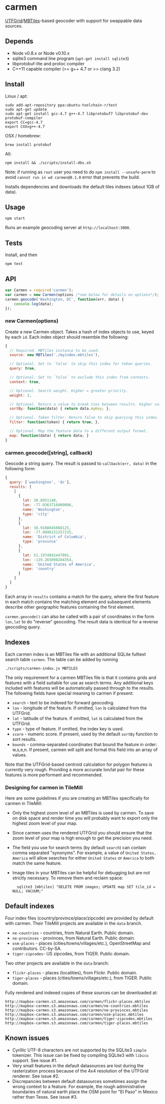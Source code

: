 # carmen

[UTFGrid](https://www.mapbox.com/developers/utfgrid/)/[MBTiles](https://www.mapbox.com/mbtiles-spec/)-based
geocoder with support for swappable data sources.

## Depends

 - Node v0.8.x or Node v0.10.x
 - sqlite3 command line program (`apt-get install sqlite3`)
 - libprotobuf-lite and protoc compiler
 - C++11 capable compiler (>= g++ 4.7 or >= clang 3.2)

## Install

Linux / apt:

    sudo add-apt-repository ppa:ubuntu-toolchain-r/test
    sudo apt-get update
    sudo apt-get install gcc-4.7 g++-4.7 libprotobuf7 libprotobuf-dev protobuf-compiler
    export CC=gcc-4.7
    export CXX=g++-4.7

OSX / homebrew:

    brew install protobuf

All:

    npm install && ./scripts/install-dbs.sh

Note: if running as `root` user you need to do `npm install --unsafe-perm` to avoid `cannot run in wd carmen@0.1.0` error that prevents the build.

Installs dependencies and downloads the default tiles indexes (about 1GB of data).

## Usage

    npm start

Runs an example geocoding server at `http://localhost:3000`.

## Tests

Install, and then

    npm test

## API

```js
var Carmen = require('carmen');
var carmen = new Carmen(options /*see below for details on options*/);
carmen.geocode('Washington, DC', function(err, data) {
    console.log(data);
});
```

### new Carmen(options)

Create a new Carmen object. Takes a hash of index objects to use, keyed by each `id`. Each index object should resemble the following:

```js
{
  // Required. MBTiles instance to be used.
  source: new MBTiles('./myindex.mbtiles'),

  // Optional. Set to `false` to skip this index for token queries.
  query: true,

  // Optional. Set to `false` to exclude this index from contexts.
  context: true,

  // Optional. Search weight. Higher = greater priority.
  weight: 2,

  // Optional. Return a value to break ties between results. Higher values beat lower.
  sortBy: function(data) { return data.myKey; },

  // Optional. Token filter. Return false to skip querying this index.
  filter: function(token) { return true; },

  // Optional. Map the feature data to a different output format.
  map: function(data) { return data; }
}
```

### carmen.geocode([string], callback)

Geocode a string query. The result is passed to `callback(err, data)` in the following form:

```js
{
  query: ['washington', 'dc'],
  results: [
    [
      {
        lat: 38.8951148,
        lon: -77.0363716000006,
        name: 'Washington',
        type: 'city'
      },
      {
        lat: 38.9108045088125,
        lon: -77.0096131357235,
        name: 'District of Columbia',
        type: 'province'
      },
      {
        lat: 51.1974842447091,
        lon: -119.265098284354,
        name: 'United States of America',
        type: 'country'
      }
    ]
  ]
}
```

Each array in `results` contains a match for the query, where the first feature in each match contains the matching element and subsequent elements describe other geographic features containing the first element.

`carmen.geocode()` can also be called with a pair of coordinates in the form `lon,lat` to do "reverse" geocoding. The result data is identical for a reverse geocoding query.

## Indexes

Each carmen index is an MBTiles file with an additional SQLite fulltext search table `carmen`. The table can be added by running

    ./scripts/carmen-index.js MBTILES

The only requirement for a carmen MBTiles file is that it contains grids and features with a field suitable for use as search terms. Any additional keys included with features will be automatically passed through to the results. The following fields have special meaning to carmen if present:

- `search` - text to be indexed for forward geocoding.
- `lon` - longitude of the feature. If omitted, `lon` is calculated from the UTFGrid.
- `lat` - latitude of the feature. If omitted, `lat` is calculated from the UTFGrid.
- `type` - type of feature. If omitted, the index key is used.
- `score` - numeric score. If present, used by the default `sortBy` function to sort results.
- `bounds` - comma-separated coordinates that bound the feature in order: w,s,e,n. If present, carmen will split and format this field into an array of values.

Note that the UTFGrid-based centroid calculation for polygon features is currently very rough. Providing a more accurate lon/lat pair for these features is more performant and recommended.

### Designing for carmen in TileMill

Here are some guidelines if you are creating an MBTiles specifically for carmen in TileMill:

- Only the highest zoom level of an MBTiles is used by carmen. To save on disk space and render time you will probably want to export only the highest zoom level of your map.
- Since carmen uses the rendered UTFGrid you should ensure that the zoom level of your map is high enough to get the precision you need. 
- The field you use for search terms (by default `search`) can contain comma separated "synonyms". For example, a value of `United States, America` will allow searches for either `United States` or `America` to both match the same feature.
- Image tiles in your MBTiles can be helpful for debugging but are not strictly necessary. To remove them and reclaim space:

        sqlite3 [mbtiles] "DELETE FROM images; UPDATE map SET tile_id = NULL; VACUUM;"

## Default indexes

Four index files (country/province/place/zipcode) are provided by default with carmen. Their TileMill projects are available in the `data` branch.

- `ne-countries` - countries, from Natural Earth. Public domain.
- `ne-provinces` - provinces, from Natural Earth. Public domain.
- `osm-places` - places (cities/towns/villages/etc.), OpenStreetMap and contributors. CC-by-SA.
- `tiger-zipcodes`- US zipcodes, from TIGER. Public domain.

Two other projects are available in the `data` branch:

- `flickr-places` - places (localities), from Flickr. Public domain.
- `tiger-places` - places (cities/towns/villages/etc.), from TIGER. Public domain.

Fully rendered and indexed copies of these sources can be downloaded at:

    http://mapbox-carmen.s3.amazonaws.com/carmen/flickr-places.mbtiles
    http://mapbox-carmen.s3.amazonaws.com/carmen/ne-countries.mbtiles
    http://mapbox-carmen.s3.amazonaws.com/carmen/ne-provinces.mbtiles
    http://mapbox-carmen.s3.amazonaws.com/carmen/osm-places.mbtiles
    http://mapbox-carmen.s3.amazonaws.com/carmen/tiger-zipcodes.mbtiles
    http://mapbox-carmen.s3.amazonaws.com/carmen/tiger-places.mbtiles

## Known issues

- Cyrillic UTF-8 characters are not supported by the SQLite3 `simple` tokenizer. This issue can be fixed by compiling SQLite3 with `libicu` support. See issue #1.
- Very small features in the default datasources are lost during the rasterization process because of the 4x4 resolution of the UTFGrid renderer. See issue #2.
- Discrepancies between default datasources sometimes assign the wrong context to a feature. For example, the rough administrative boundaries of natural earth place the OSM point for "El Paso" in Mexico rather than Texas. See issue #3.
